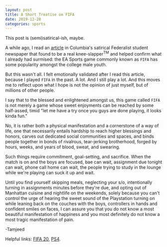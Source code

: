 ```yaml
---
layout: post
title: A Short Treatise on FIFA
date: 2019-12-28
categories: sports
---
```

This post is (semi)satirical-ish, maybe.

A while ago, I read an [article][article-link] in Columbia's satirical Federalist student newspaper that found to be a real knee-slapper<sup>TM</sup> and helped confirm what I already had surmised: the EA Sports game commonly known as `FIFA` has some popularity amongst the college male youth.

But this wasn't all. I felt emotionally validated after I read this article, because I played `FIFA` in the past. A lot. And I still play a lot. And this moves me to reflect upon what I hope is not the opinion of just myself, but of millions of other people.

I say that to the blessed and enlightened amongst us, this game called `FIFA` is not merely a game whose sweet enjoyments can be reached by some half-assed, timid "let me have a try once you guys are done playing, it looks kinda fun." 

No, it is rather both a physical manifestation and a cornerstone of a way of life, one that necessarily entails hardship to reach higher blessings and honors, carves out dedicated social communities and spaces, and binds people together in bonds of rivalrous, tear-jerking brotherhood, forged by hours, weeks, and years of blood, sweat, and swearing. 

Such things require commitment, goal-setting, and sacrifice. When the match is on and the boys are focused, bae can wait, assignment due tonight can wait, phone call home can wait, the people trying to study in the lounge while we're playing can suck it up and wait.

Until you find yourself skipping meals, neglecting your s/o, intentionally turning in assignments minutes before they're due, and opting out of Manhattan cuisine and nightlife on the weekends, solely because you can't control the urge of hearing the sweet sound of the Playstation turning on while leaning back on the couches with the boys, controllers in hands and confident smiles on faces, I can assure you that you do not know a most beautiful manifestation of happiness and you most definitely do not know a most tragic manifestation of pain.

-Tamjeed

Helpful links: [FIFA 20][fifa-link], [PS4][ps4-link].

[fifa-link]: https://www.ea.com/games/fifa/fifa-20
[ps4-link]: https://www.playstation.com/en-us/explore/ps4/
[article-link]: http://columbiafederalist.com/home/2018/3/27/identity-and-fitting-in-at-columbia-im-the-only-guy-in-my-frat-who-doesnt-play-fifa
